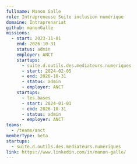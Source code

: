 ```yaml
---
fullname: Manon Galle
role: Intrapreneuse Suite inclusion numérique
domaine: Intraprenariat
github: manonGalle
missions:
  - start: 2023-11-01
    end: 2026-10-31
    status: admin
    employer: ANCT
    startups:
      - suite.d.outils.des.mediateurs.numeriques
      - start: 2024-02-05
      - end: 2026-10-31
      - status: admin
      - employer: ANCT
    startups:
      - les.bases
      - start: 2024-01-01
      - end: 2026-10-31
      - status: admin
      - employer: ANCT
teams:
  - /teams/anct
memberType: beta
startups:
  - suite.d.outils.des.mediateurs.numeriques
link: https://www.linkedin.com/in/manon-galle/
---
```

